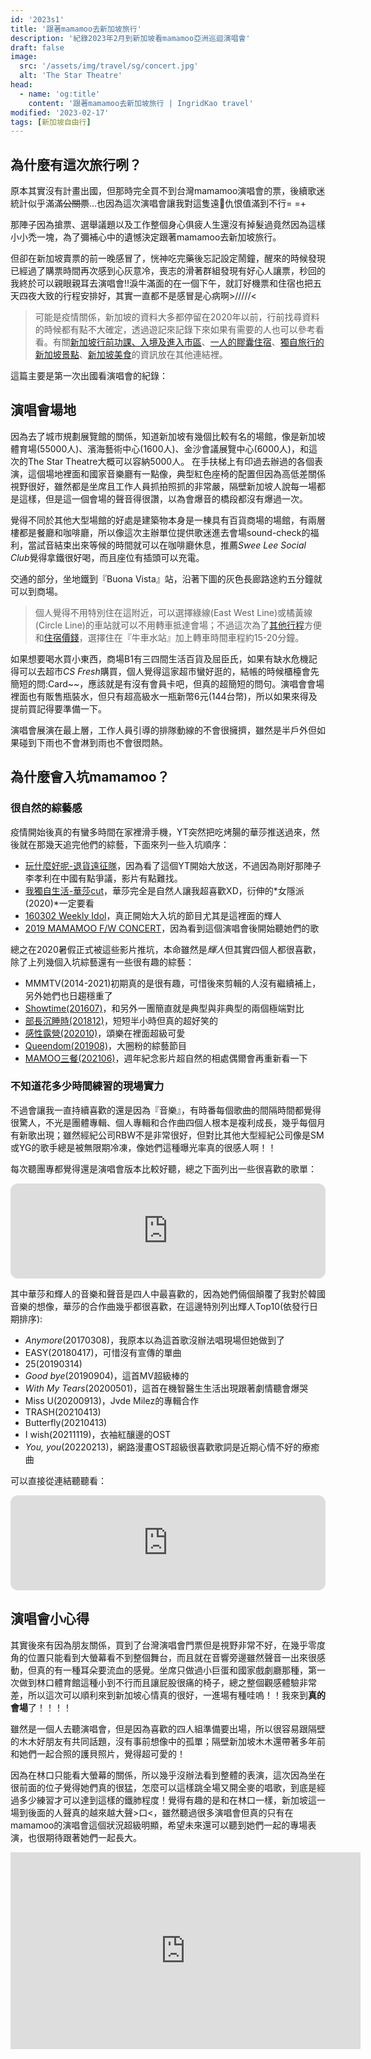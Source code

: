 ```yaml
---
id: '2023s1'
title: '跟著mamamoo去新加坡旅行'
description: '紀錄2023年2月到新加坡看mamamoo亞洲巡迴演唱會'
draft: false
image:
  src: '/assets/img/travel/sg/concert.jpg'
  alt: 'The Star Theatre'
head:
  - name: 'og:title'
    content: '跟著mamamoo去新加坡旅行 | IngridKao travel'
modified: '2023-02-17'
tags: [新加坡自由行]
---
```


## 為什麼有這次旅行咧？
原本其實沒有計畫出國，但那時完全買不到台灣mamamoo演唱會的票，後續歌迷統計似乎滿滿~~公關票~~...也因為這次演唱會讓我對這隻遠🐻仇恨值滿到不行= =+

那陣子因為搶票、選舉議題以及工作整個身心俱疲人生還沒有掉髮過竟然因為這樣小小禿一塊，為了彌補心中的遺憾決定跟著mamamoo去新加坡旅行。

但卻在新加坡賣票的前一晚感冒了，恍神吃完藥後忘記設定鬧鐘，醒來的時候發現已經過了購票時間再次感到心灰意冷，喪志的滑著群組發現有好心人讓票，秒回的我終於可以親眼親耳去演唱會!!淚牛滿面的在一個下午，就訂好機票和住宿也把五天四夜大致的行程安排好，其實一直都不是感冒是心病啊>/////<

> 可能是疫情關係，新加坡的資料大多都停留在2020年以前，行前找尋資料的時候都有點不大確定，透過遊記來記錄下來如果有需要的人也可以參考看看。有關[新加坡行前功課、入境及進入市區](/travel/singapore_preparation)、[一人的膠囊住宿](/travel/singapore_hotel)、[獨自旅行的新加坡景點](/travel/singapore_spot)、[新加坡美食](/travel/singapore_food)的資訊放在其他連結裡。

這篇主要是第一次出國看演唱會的紀錄：

<div class="max-h-92">
    <Images :path="/img/travel/sg/concert.jpg" :alt="'演唱會場地'"></Images>
</div>

## 演唱會場地
因為去了城市規劃展覽館的關係，知道新加坡有幾個比較有名的場館，像是新加坡體育場(55000人)、濱海藝術中心(1600人)、金沙會議展覽中心(6000人)，和這次的The Star Theatre大概可以容納5000人。
在手扶梯上有印過去辦過的各個表演，這個場地裡面和國家音樂廳有一點像，典型紅色座椅的配置但因為高低差關係視野很好，雖然都是坐席且工作人員抓拍照抓的非常嚴，隔壁新加坡人說每一場都是這樣，但是這一個會場的聲音得很讚，以為會爆音的橋段都沒有爆過一次。

覺得不同於其他大型場館的好處是建築物本身是一棟具有百貨商場的場館，有兩層樓都是餐廳和咖啡廳，所以像這次主辦單位提供歌迷進去會場sound-check的福利，當試音結束出來等候的時間就可以在咖啡廳休息，推薦*Swee Lee Social Club*覺得拿鐵很好喝，而且座位有插頭可以充電。

交通的部分，坐地鐵到『Buona Vista』站，沿著下圖的灰色長廊路途約五分鐘就可以到商場。
<div class="max-h-92">
    <Images :path="/img/travel/sg/BuonaVista.png" :alt="'Buona Vista站到The Star Theatre'"></Images>
</div>

> 個人覺得不用特別住在這附近，可以選擇綠線(East West Line)或橘黃線(Circle Line)的車站就可以不用轉車抵達會場；不過這次為了[其他行程]((/travel/singapore_spot))方便和[住宿價錢]((/travel/singapore_hotel))，選擇住在『牛車水站』加上轉車時間車程約15-20分鐘。

如果想要喝水買小東西，商場B1有三四間生活百貨及屈臣氏，如果有缺水危機記得可以去超市*CS Fresh*購買，個人覺得這家超市蠻好逛的，結帳的時候櫃檯會先簡短的問:Card~~，應該就是有沒有會員卡吧，但真的超簡短的問句。演唱會會場裡面也有販售瓶裝水，但只有超高級水一瓶新幣6元(144台幣)，所以如果來得及提前買記得要準備一下。

演唱會展演在最上層，工作人員引導的排隊動線的不會很擁擠，雖然是半戶外但如果碰到下雨也不會淋到雨也不會很悶熱。



## 為什麼會入坑mamamoo？

### 很自然的綜藝感
疫情開始後真的有蠻多時間在家裡滑手機，YT突然把吃烤腸的華莎推送過來，然後就在那幾天追完他們的綜藝，下面來列一些入坑順序：
* [玩什麼好呢-退貨遠征隊](https://www.youtube.com/watch?v=aUm4uduilEA)，因為看了這個YT開始大放送，不過因為剛好那陣子李孝利在中國有點爭議，影片有點難找。
* [我獨自生活-華莎cut](https://www.bilibili.com/video/BV1z4411678M/)，華莎完全是自然人讓我超喜歡XD，衍伸的*女隱派(2020)*一定要看
* [160302 Weekly Idol](https://www.youtube.com/watch?v=tH5KHdDvlSk)，真正開始大入坑的節目尤其是這裡面的輝人
* [2019 MAMAMOO F/W CONCERT](https://www.youtube.com/watch?v=Rza2wR70eU8)，因為看到這個演唱會後開始聽她們的歌

總之在2020暑假正式被這些影片推坑，本命雖然是*輝人*但其實四個人都很喜歡，除了上列幾個入坑綜藝還有一些很有趣的綜藝：
* MMMTV(2014-2021)初期真的是很有趣，可惜後來剪輯的人沒有繼續補上，另外她們也日趨穩重了
* [Showtime(201607)](https://www.youtube.com/watch?v=BpygeML95-4)，和另外一團簡直就是典型與非典型的兩個極端對比
* [部長沉睡時(201812)](https://www.bilibili.com/video/BV1Mt411k7NL/)，短短半小時但真的超好笑的
* [感性露營(202010)](https://www.bilibili.com/video/BV1tv411k76A/)，頌樂在裡面超級可愛
* [Queendom(201908)](https://www.bilibili.com/video/BV1V4411D7Hu/)，大圈粉的綜藝節目
* [MAMOO三餐(202106)](https://www.youtube.com/watch?v=XotN_BPPcwc)，週年紀念影片超自然的相處偶爾會再重新看一下


### 不知道花多少時間練習的現場實力
不過會讓我一直持續喜歡的還是因為『音樂』，有時番每個歌曲的間隔時間都覺得很驚人，不光是團體專輯、個人專輯和合作曲四個人根本是複利成長，幾乎每個月有新歌出現；雖然經紀公司RBW不是非常很好，但對比其他大型經紀公司像是SM或YG的歌手總是被無限期冷凍，像她們這種曝光率真的很感人啊！！

每次聽團專都覺得還是演唱會版本比較好聽，總之下面列出一些很喜歡的歌單：
<iframe style="border-radius:12px" src="https://open.spotify.com/embed/playlist/2fnDdKDtVBWXjAIK85GAue?utm_source=generator&theme=0" width="100%" height="152" frameBorder="0" allowfullscreen="" allow="autoplay; clipboard-write; encrypted-media; fullscreen; picture-in-picture" loading="lazy"></iframe>


其中華莎和輝人的音樂和聲音是四人中最喜歡的，因為她們倆個顛覆了我對於韓國音樂的想像，華莎的合作曲幾乎都很喜歡，在這邊特別列出輝人Top10(依發行日期排序):
* *Anymore*(20170308)，我原本以為這首歌沒辦法唱現場但她做到了
* EASY(20180417)，可惜沒有宣傳的單曲
* 25(20190314)
* *Good bye*(20190904)，這首MV超級棒的
* *With My Tears*(20200501)，這首在機智醫生生活出現跟著劇情聽會爆哭
* Miss U(20200913)，Jvde Milez的專輯合作
* TRASH(20210413)
* Butterfly(20210413)
* I wish(20211119)，衣袖紅釀邊的OST
* *You, you*(20220213)，網路漫畫OST超級很喜歡歌詞是近期心情不好的療癒曲

可以直接從連結聽聽看：
<iframe style="border-radius:12px" src="https://open.spotify.com/embed/playlist/0MkOt7aplklWCNat2qyvKW?utm_source=generator&theme=0" width="100%" height="152" frameBorder="0" allowfullscreen="" allow="autoplay; clipboard-write; encrypted-media; fullscreen; picture-in-picture" loading="lazy"></iframe>



## 演唱會小心得
其實後來有因為朋友關係，買到了台灣演唱會門票但是視野非常不好，在幾乎零度角的位置只能看到大螢幕看不到整個舞台，而且就在音響旁邊雖然聲音一出來很感動，但真的有一種耳朵要流血的感覺。坐席只做過小巨蛋和國家戲劇廳那種，第一次做到林口體育館這種小到不行而且讓屁股很痛的椅子，總之整個觀感體驗非常差，所以這次可以順利來到新加坡心情真的很好，一進場有種哇嗚！！我來到**真的會場**了！！！！

雖然是一個人去聽演唱會，但是因為喜歡的四人組準備要出場，所以很容易跟隔壁的木木好朋友有共同話題，沒有事前想像中的孤單；隔壁新加坡木木還帶著多年前和她們一起合照的護貝照片，覺得超可愛的！

因為在林口只能看大螢幕的關係，所以幾乎沒辦法看到整體的表演，這次因為坐在很前面的位子覺得她們真的很猛，怎麼可以這樣跳全場又開全麥的唱歌，到底是經過多少練習才可以達到這樣的鐵肺程度！覺得有趣的是和在林口一樣，新加坡這一場到後面的人聲真的越來越大聲>口<，雖然聽過很多演唱會但真的只有在mamamoo的演唱會這個狀況超級明顯，希望未來還可以聽到她們一起的專場表演，也很期待跟著她們一起長大。

<iframe width="560" height="315" src="https://www.youtube.com/embed/GVjjkHrcRVk?controls=0" title="YouTube video player" frameborder="0" allow="accelerometer; autoplay; clipboard-write; encrypted-media; gyroscope; picture-in-picture; web-share" allowfullscreen></iframe>